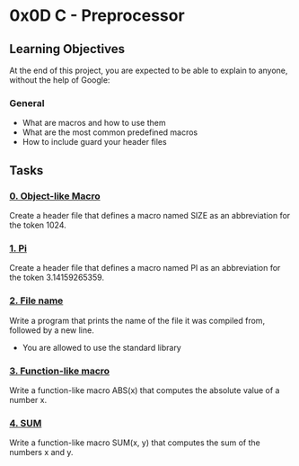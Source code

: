 # 0x0D C - Preprocessor
## Learning Objectives
At the end of this project, you are expected to be able to explain to anyone, without the help of Google:
### General
- What are macros and how to use them
- What are the most common predefined macros
- How to include guard your header files
## Tasks
### [0. Object-like Macro](0-object_like_macro.h)
Create a header file that defines a macro named SIZE as an abbreviation for the token 1024.
### [1. Pi](1-pi.h)
Create a header file that defines a macro named PI as an abbreviation for the token 3.14159265359.
### [2. File name](2-main.c)
Write a program that prints the name of the file it was compiled from, followed by a new line.
- You are allowed to use the standard library
### [3. Function-like macro](3-function_like_macro.h)
Write a function-like macro ABS(x) that computes the absolute value of a number x.
### [4. SUM](4-sum.h)
Write a function-like macro SUM(x, y) that computes the sum of the numbers x and y.
